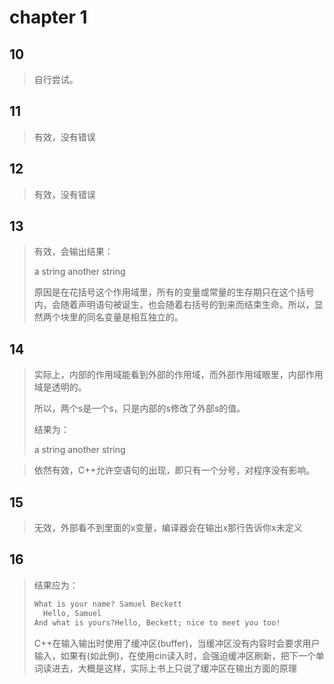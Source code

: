 # chapter 1

## 10

> 自行尝试。



## 11

> 有效，没有错误



## 12

> 有效，没有错误



## 13

> 有效，会输出结果：
>
> a string
> another string
>
> 原因是在花括号这个作用域里，所有的变量或常量的生存期只在这个括号内，会随着声明语句被诞生，也会随着右括号的到来而结束生命。所以，显然两个块里的同名变量是相互独立的。



## 14

> 实际上，内部的作用域能看到外部的作用域，而外部作用域眼里，内部作用域是透明的。
>
> 所以，两个s是一个s，只是内部的s修改了外部s的值。
>
> 结果为：
>
> a string
> another string

> 依然有效，C++允许空语句的出现，即只有一个分号，对程序没有影响。



## 15

> 无效，外部看不到里面的x变量，编译器会在输出x那行告诉你x未定义



## 16

> 结果应为：
>
> ```c++
> What is your name? Samuel Beckett
>   Hello, Samuel
> And what is yours?Hello, Beckett; nice to meet you too!
> ```
>
> C++在输入输出时使用了缓冲区(buffer)，当缓冲区没有内容时会要求用户输入，如果有(如此例)，在使用cin读入时，会强迫缓冲区刷新，把下一个单词读进去，大概是这样，实际上书上只说了缓冲区在输出方面的原理

